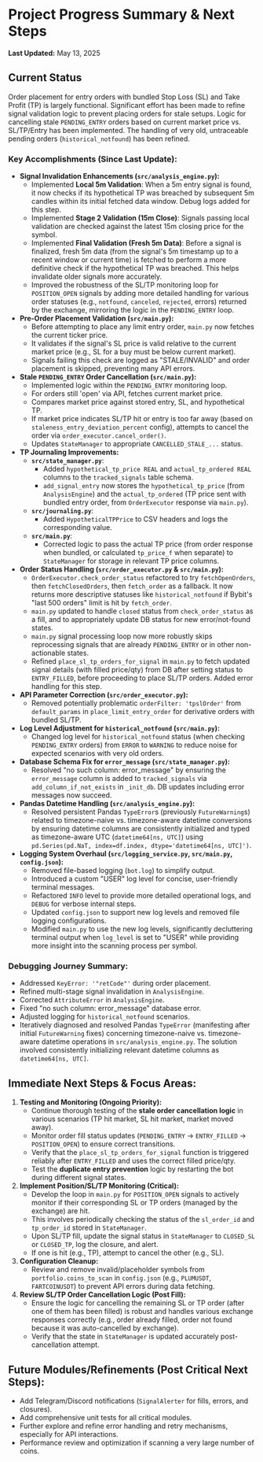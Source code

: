 # Project Progress Summary & Next Steps

**Last Updated:** May 13, 2025

## Current Status

Order placement for entry orders with bundled Stop Loss (SL) and Take Profit (TP) is largely functional. Significant effort has been made to refine signal validation logic to prevent placing orders for stale setups. Logic for cancelling stale `PENDING_ENTRY` orders based on current market price vs. SL/TP/Entry has been implemented. The handling of very old, untraceable pending orders (`historical_notfound`) has been refined.

### Key Accomplishments (Since Last Update):

*   **Signal Invalidation Enhancements (`src/analysis_engine.py`):**
    *   Implemented **Local 5m Validation**: When a 5m entry signal is found, it now checks if its hypothetical TP was breached by subsequent 5m candles within its initial fetched data window. Debug logs added for this step.
    *   Implemented **Stage 2 Validation (15m Close)**: Signals passing local validation are checked against the latest 15m closing price for the symbol.
    *   Implemented **Final Validation (Fresh 5m Data)**: Before a signal is finalized, fresh 5m data (from the signal's 5m timestamp up to a recent window or current time) is fetched to perform a more definitive check if the hypothetical TP was breached. This helps invalidate older signals more accurately.
    *   Improved the robustness of the SL/TP monitoring loop for `POSITION_OPEN` signals by adding more detailed handling for various order statuses (e.g., `notfound`, `canceled`, `rejected`, errors) returned by the exchange, mirroring the logic in the `PENDING_ENTRY` loop.
*   **Pre-Order Placement Validation (`src/main.py`):**
    *   Before attempting to place any limit entry order, `main.py` now fetches the current ticker price.
    *   It validates if the signal's SL price is valid relative to the current market price (e.g., SL for a buy must be below current market).
    *   Signals failing this check are logged as "STALE/INVALID" and order placement is skipped, preventing many API errors.
*   **Stale `PENDING_ENTRY` Order Cancellation (`src/main.py`):**
    *   Implemented logic within the `PENDING_ENTRY` monitoring loop.
    *   For orders still 'open' via API, fetches current market price.
    *   Compares market price against stored entry, SL, and hypothetical TP.
    *   If market price indicates SL/TP hit or entry is too far away (based on `staleness_entry_deviation_percent` config), attempts to cancel the order via `order_executor.cancel_order()`.
    *   Updates `StateManager` to appropriate `CANCELLED_STALE_...` status.
*   **TP Journaling Improvements:**
    *   **`src/state_manager.py`**:
        *   Added `hypothetical_tp_price REAL` and `actual_tp_ordered REAL` columns to the `tracked_signals` table schema.
        *   `add_signal_entry` now stores the `hypothetical_tp_price` (from `AnalysisEngine`) and the `actual_tp_ordered` (TP price sent with bundled entry order, from `OrderExecutor` response via `main.py`).
    *   **`src/journaling.py`**:
        *   Added `HypotheticalTPPrice` to CSV headers and logs the corresponding value.
    *   **`src/main.py`**:
        *   Corrected logic to pass the actual TP price (from order response when bundled, or calculated `tp_price_f` when separate) to `StateManager` for storage in relevant TP price columns.
*   **Order Status Handling (`src/order_executor.py` & `src/main.py`):**
    *   `OrderExecutor.check_order_status` refactored to try `fetchOpenOrders`, then `fetchClosedOrders`, then `fetch_order` as a fallback. It now returns more descriptive statuses like `historical_notfound` if Bybit's "last 500 orders" limit is hit by `fetch_order`.
    *   `main.py` updated to handle `closed` status from `check_order_status` as a fill, and to appropriately update DB status for new error/not-found states.
    *   `main.py` signal processing loop now more robustly skips reprocessing signals that are already `PENDING_ENTRY` or in other non-actionable states.
    *   Refined `place_sl_tp_orders_for_signal` in `main.py` to fetch updated signal details (with filled price/qty) from DB after setting status to `ENTRY_FILLED`, before proceeding to place SL/TP orders. Added error handling for this step.
*   **API Parameter Correction (`src/order_executor.py`):**
    *   Removed potentially problematic `orderFilter: 'tpslOrder'` from `default_params` in `place_limit_entry_order` for derivative orders with bundled SL/TP.
*   **Log Level Adjustment for `historical_notfound` (`src/main.py`):**
    *   Changed log level for `historical_notfound` status (when checking `PENDING_ENTRY` orders) from `ERROR` to `WARNING` to reduce noise for expected scenarios with very old orders.
*   **Database Schema Fix for `error_message` (`src/state_manager.py`):**
    *   Resolved "no such column: error_message" by ensuring the `error_message` column is added to `tracked_signals` via `add_column_if_not_exists` in `_init_db`. DB updates including error messages now succeed.
*   **Pandas Datetime Handling (`src/analysis_engine.py`):**
    *   Resolved persistent Pandas `TypeError`s (previously `FutureWarning`s) related to timezone-naive vs. timezone-aware datetime conversions by ensuring datetime columns are consistently initialized and typed as timezone-aware UTC (`datetime64[ns, UTC]`) using `pd.Series(pd.NaT, index=df.index, dtype='datetime64[ns, UTC]')`.
*   **Logging System Overhaul (`src/logging_service.py`, `src/main.py`, `config.json`):**
    *   Removed file-based logging (`bot.log`) to simplify output.
    *   Introduced a custom "USER" log level for concise, user-friendly terminal messages.
    *   Refactored `INFO` level to provide more detailed operational logs, and `DEBUG` for verbose internal steps.
    *   Updated `config.json` to support new log levels and removed file logging configurations.
    *   Modified `main.py` to use the new log levels, significantly decluttering terminal output when `log_level` is set to "USER" while providing more insight into the scanning process per symbol.

### Debugging Journey Summary:

*   Addressed `KeyError: '"retCode"'` during order placement.
*   Refined multi-stage signal invalidation in `AnalysisEngine`.
*   Corrected `AttributeError` in `AnalysisEngine`.
*   Fixed "no such column: error_message" database error.
*   Adjusted logging for `historical_notfound` scenarios.
*   Iteratively diagnosed and resolved Pandas `TypeError` (manifesting after initial `FutureWarning` fixes) concerning timezone-naive vs. timezone-aware datetime operations in `src/analysis_engine.py`. The solution involved consistently initializing relevant datetime columns as `datetime64[ns, UTC]`.

## Immediate Next Steps & Focus Areas:

1.  **Testing and Monitoring (Ongoing Priority):**
    *   Continue thorough testing of the **stale order cancellation logic** in various scenarios (TP hit market, SL hit market, market moved away).
    *   Monitor order fill status updates (`PENDING_ENTRY` -> `ENTRY_FILLED` -> `POSITION_OPEN`) to ensure correct transitions.
    *   Verify that the `place_sl_tp_orders_for_signal` function is triggered reliably after `ENTRY_FILLED` and uses the correct filled price/qty.
    *   Test the **duplicate entry prevention** logic by restarting the bot during different signal states.
2.  **Implement Position/SL/TP Monitoring (Critical):**
    *   Develop the loop in `main.py` for `POSITION_OPEN` signals to actively monitor if their corresponding SL or TP orders (managed by the exchange) are hit.
    *   This involves periodically checking the status of the `sl_order_id` and `tp_order_id` stored in `StateManager`.
    *   Upon SL/TP fill, update the signal status in `StateManager` to `CLOSED_SL` or `CLOSED_TP`, log the closure, and alert.
    *   If one is hit (e.g., TP), attempt to cancel the other (e.g., SL).
3.  **Configuration Cleanup:**
    *   Review and remove invalid/placeholder symbols from `portfolio.coins_to_scan` in `config.json` (e.g., `PLUMUSDT`, `FARTCOINUSDT`) to prevent API errors during data fetching.
4.  **Review SL/TP Order Cancellation Logic (Post Fill):**
    *   Ensure the logic for cancelling the remaining SL or TP order (after one of them has been filled) is robust and handles various exchange responses correctly (e.g., order already filled, order not found because it was auto-cancelled by exchange).
    *   Verify that the state in `StateManager` is updated accurately post-cancellation attempt.

## Future Modules/Refinements (Post Critical Next Steps):

*   Add Telegram/Discord notifications (`SignalAlerter` for fills, errors, and closures).
*   Add comprehensive unit tests for all critical modules.
*   Further explore and refine error handling and retry mechanisms, especially for API interactions.
*   Performance review and optimization if scanning a very large number of coins.
